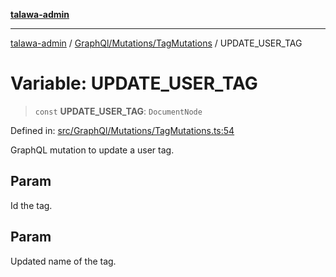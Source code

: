 [**talawa-admin**](../../../../README.md)

***

[talawa-admin](../../../../README.md) / [GraphQl/Mutations/TagMutations](../README.md) / UPDATE\_USER\_TAG

# Variable: UPDATE\_USER\_TAG

> `const` **UPDATE\_USER\_TAG**: `DocumentNode`

Defined in: [src/GraphQl/Mutations/TagMutations.ts:54](https://github.com/gautam-divyanshu/talawa-admin/blob/619e831a8e34de2906df3277eb6df8b5309fb2fc/src/GraphQl/Mutations/TagMutations.ts#L54)

GraphQL mutation to update a user tag.

## Param

Id the tag.

## Param

Updated name of the tag.
